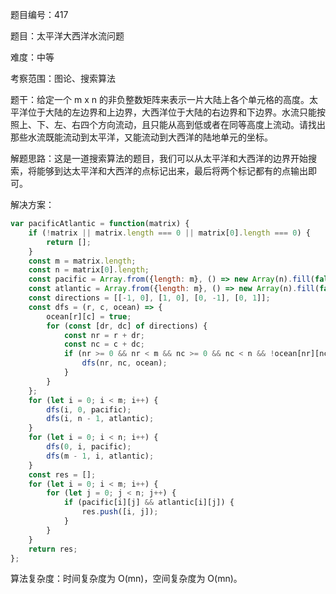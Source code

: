 题目编号：417

题目：太平洋大西洋水流问题

难度：中等

考察范围：图论、搜索算法

题干：给定一个 m x n 的非负整数矩阵来表示一片大陆上各个单元格的高度。太平洋位于大陆的左边界和上边界，大西洋位于大陆的右边界和下边界。水流只能按照上、下、左、右四个方向流动，且只能从高到低或者在同等高度上流动。请找出那些水流既能流动到太平洋，又能流动到大西洋的陆地单元的坐标。

解题思路：这是一道搜索算法的题目，我们可以从太平洋和大西洋的边界开始搜索，将能够到达太平洋和大西洋的点标记出来，最后将两个标记都有的点输出即可。

解决方案：

```javascript
var pacificAtlantic = function(matrix) {
    if (!matrix || matrix.length === 0 || matrix[0].length === 0) {
        return [];
    }
    const m = matrix.length;
    const n = matrix[0].length;
    const pacific = Array.from({length: m}, () => new Array(n).fill(false));
    const atlantic = Array.from({length: m}, () => new Array(n).fill(false));
    const directions = [[-1, 0], [1, 0], [0, -1], [0, 1]];
    const dfs = (r, c, ocean) => {
        ocean[r][c] = true;
        for (const [dr, dc] of directions) {
            const nr = r + dr;
            const nc = c + dc;
            if (nr >= 0 && nr < m && nc >= 0 && nc < n && !ocean[nr][nc] && matrix[nr][nc] >= matrix[r][c]) {
                dfs(nr, nc, ocean);
            }
        }
    };
    for (let i = 0; i < m; i++) {
        dfs(i, 0, pacific);
        dfs(i, n - 1, atlantic);
    }
    for (let i = 0; i < n; i++) {
        dfs(0, i, pacific);
        dfs(m - 1, i, atlantic);
    }
    const res = [];
    for (let i = 0; i < m; i++) {
        for (let j = 0; j < n; j++) {
            if (pacific[i][j] && atlantic[i][j]) {
                res.push([i, j]);
            }
        }
    }
    return res;
};
```

算法复杂度：时间复杂度为 O(mn)，空间复杂度为 O(mn)。